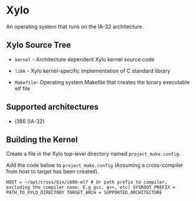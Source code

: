 # Xylo

An operating system that runs on the IA-32 architecture.

## Xylo Source Tree

* `kernel` - Architecture dependent Xylo kernel source code

* `libk` - Xylo kernel-specific implementation of C standard library

* `Makefile`- Operating system Makefile that creates the binary executable elf file


## Supported architectures

* i386 (IA-32)


## Building the Kernel

Create a file in the Xylo top-level directory named `project_make.config`.

Add the code below to `project_make.config` (Assuming a cross-compiler from host to target has been created).



`HOST = ~/opt/cross/bin/i686-elf # Or path prefix to compiler, excluding the compiler name. E.g gcc, g++, etc)
SYSROOT_PREFIX = PATH_TO_XYLO_DIRECTORY
TARGET_ARCH = SUPPORTED_ARCHITECTURE`
